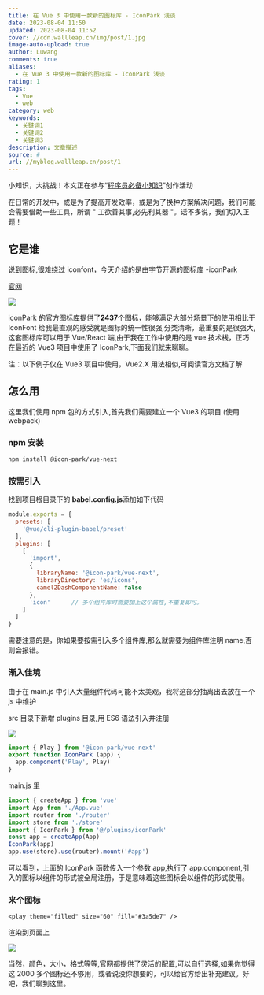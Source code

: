 ```yaml
---
title: 在 Vue 3 中使用一款新的图标库 - IconPark 浅谈
date: 2023-08-04 11:50
updated: 2023-08-04 11:52
cover: //cdn.wallleap.cn/img/post/1.jpg
image-auto-upload: true
author: Luwang
comments: true
aliases:
  - 在 Vue 3 中使用一款新的图标库 - IconPark 浅谈
rating: 1
tags:
  - Vue
  - web
category: web
keywords:
  - 关键词1
  - 关键词2
  - 关键词3
description: 文章描述
source: #
url: //myblog.wallleap.cn/post/1
---
```


小知识，大挑战！本文正在参与“[程序员必备小知识](https://juejin.cn/post/7008476801634680869 "https://juejin.cn/post/7008476801634680869")”创作活动

在日常的开发中，或是为了提高开发效率，或是为了换种方案解决问题，我们可能会需要借助一些工具，所谓 " 工欲善其事,必先利其器 "。话不多说，我们切入正题！

## 它是谁

说到图标,很难绕过 iconfont，今天介绍的是由字节开源的图标库 -iconPark

[官网](https://link.juejin.cn/?target=https%3A%2F%2Ficonpark.oceanengine.com%2Fhome "https://iconpark.oceanengine.com/home")

![](https://cdn.wallleap.cn/img/pic/illustration/202308041151195.png)

iconPark 的官方图标库提供了**2437**个图标，能够满足大部分场景下的使用相比于 IconFont 给我最直观的感受就是图标的统一性很强,分类清晰，最重要的是很强大,这套图标库可以用于 Vue/React 端,由于我在工作中使用的是 vue 技术桟，正巧在最近的 Vue3 项目中使用了 IconPark,下面我们就来聊聊。

注：以下例子仅在 Vue3 项目中使用，Vue2.X 用法相似,可阅读官方文档了解

## 怎么用

这里我们使用 npm 包的方式引入,首先我们需要建立一个 Vue3 的项目 (使用 webpack)

### npm 安装

```sh
npm install @icon-park/vue-next
```

### 按需引入

找到项目根目录下的 **babel.config.js**添加如下代码

```js
module.exports = {
  presets: [
    '@vue/cli-plugin-babel/preset'
  ],
  plugins: [
    [
      'import',
      {
        libraryName: '@icon-park/vue-next',
        libraryDirectory: 'es/icons',
        camel2DashComponentName: false
      },
      'icon'      // 多个组件库时需要加上这个属性,不重复即可。
    ]
  ]
}

```

需要注意的是，你如果要按需引入多个组件库,那么就需要为组件库注明 name,否则会报错。

### 渐入佳境

由于在 main.js 中引入大量组件代码可能不太美观，我将这部分抽离出去放在一个 js 中维护

src 目录下新增 plugins 目录,用 ES6 语法引入并注册

![](https://cdn.wallleap.cn/img/pic/illustration/202308041151196.png)

```js
import { Play } from '@icon-park/vue-next'
export function IconPark (app) {
  app.component('Play', Play)
}
```

main.js 里

```js
import { createApp } from 'vue'
import App from './App.vue'
import router from './router'
import store from './store'
import { IconPark } from '@/plugins/iconPark'
const app = createApp(App)
IconPark(app)
app.use(store).use(router).mount('#app')

```

可以看到，上面的 IconPark 函数传入一个参数 app,执行了 app.component,引入的图标以组件的形式被全局注册，于是意味着这些图标会以组件的形式使用。

### 来个图标

```vue
<play theme="filled" size="60" fill="#3a5de7" />
```

渲染到页面上

![](https://cdn.wallleap.cn/img/pic/illustration/202308041151197.png)

当然，颜色，大小，格式等等,官网都提供了灵活的配置,可以自行选择,如果你觉得这 2000 多个图标还不够用，或者说没你想要的，可以给官方给出补充建议。好吧，我们聊到这里。
